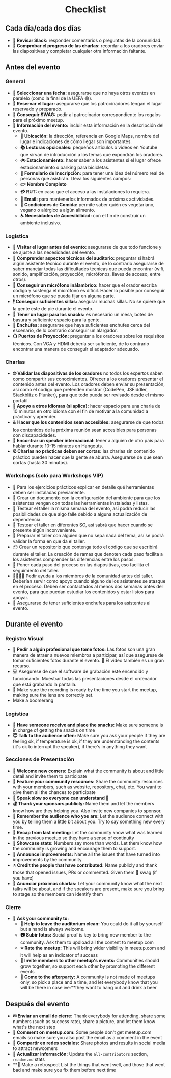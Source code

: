 <h1 align="center">Checklist</h1>

## Cada día/cada dos días

* **🤳 Revisar Slack:** responder comentarios o preguntas de la comunidad.
* **👮 Comprobar el progreso de las charlas:** recordar a los oradores enviar las diapositivas y completar cualquier otra información faltante.

## Antes del evento

### General

* **📆 Seleccionar una fecha:** asegurarse que no haya otros eventos en paralelo (como la final de la UEFA 😅).
* **🏢 Reservar el lugar:** asegurarse que los patrocinadores tengan el lugar reservado y preparado.
* **🎁 Conseguir SWAG:** pedir al patrocinador correspondiente los regalos para el próximo meetup.
* **📝 Información del evento:** incluir esta información en la descripción del evento.
    * **🏢 Ubicación:** la dirección, referencia en Google Maps, nombre del lugar e indicaciones de cómo llegar son importantes.
    * **📚 Lecturas opcionales:** pequeños artículos o videos en Youtube que sirvan de introducción a los temas que expondrán los oradores.
    * **🚲 Estacionamiento:** hacer saber a los asistentes si el lugar ofrece estacionamiento o parking para bicicletas.
    * **📝 Formulario de Inscripción:** para tener una idea del número real de personas que asistirán. Lleva los siguientes campos:
    * **👉 Nombre Completo**
    * **💳 RUT:** en caso que el acceso a las instalaciones lo requiera.
    * **📧 Email:** para mantenerlos informados de próximas actividades.
    * **🍎 Condiciones de Comida:** permite saber quién es vegetariano, vegano o alérgico a algún alimento.
    * **♿ Necesidades de Accesibilidad:** con el fin de construir un ambiente inclusivo.

### Logística

* **🏢 Visitar el lugar antes del evento:** asegurarse de que todo funcione y se ajuste a las necesidades del evento.
* **🔧 Comprender aspectos técnicos del auditorio:** preguntar si habrá algún asistente técnico durante el evento, de lo contrario asegurarse de saber manejar todas las dificultades técnicas que pueda encontrar (wifi, sonido, amplificación, proyección, micrófonos, llaves de acceso, entre otros).
* **🎤 Conseguir un micrófono inálambrico:** hacer que el orador escriba código y sostenga el micrófono es difícil. Hacer lo posible por conseguir un micrófono que se pueda fijar en alguna parte.
* **🕴 Conseguir suficientes sillas:** asegurar muchas sillas. No se quiere que la gente este de pie durante el evento.
* **🍪 Tener un lugar para los snacks:** es necesario un mesa, botes de basura y suficiente espacio para la gente.
* **🔌 Enchufes:** asegurarse que haya suficientes enchufes cerca del escenario, de lo contrario conseguir un alargador.
* **📺 Puertos de Proyección:** preguntar a los oradores sobre los requisitos técnicos. Con VGA y HDMI debería ser suficiente, de lo contrario encontrar una manera de conseguir el adaptador adecuado.

### Charlas

* **🤓 Validar las diapositivas de los oradores** no todos los expertos saben como compartir sus conocimientos. Ofrecer a los oradores presentar el contenido antes del evento. Los oradores deben enviar su presentación, así como el código que pretenden mostrar (CodePen, JSFiddler, Stackblitz o Plunker), para que todo pueda ser revisado desde el mismo portatil.
* **👄 Apoyo a otros idiomas (si aplica):**  hacer espacio para una charla de 10 minutos en otro idioma con el fin de motivar a la comunidad a prácticar y aprender.
* **♿️ Hacer que los contenidos sean accesibles:** asegurarse de que todos los contenidos de la próxima reunión sean accesibles para personas con discapacidades.
* **🤵 Encontrar un speaker internacional:** tener a alguien de otro país para hablar durante 10-15 minutos en Hangouts.
* **⏰ Charlas no prácticas deben ser cortas:** las charlas sin contenido práctico pueden hacer que la gente se aburra. Asegurarse de que sean cortas (hasta 30 minutos).

### Workshops (solo para Workshops VIP)

* 💾 Para los ejercicios prácticos explicar en detalle qué herramientas deben ser instaladas previamente.
* 📁 Crear un documento con la configuración del ambiente para que los asistentes vengan con todas las herramientas instaladas y listas.
* 🤳 Testear el taller la misma semana del evento, así podrá reducir las posibilidades de que algo falle debido a alguna actualización de dependencia.
* 💾 Testear el taller en diferentes SO, así sabrá que hacer cuando se presente algún inconveniente.
* 👴 Preparar el taller con alguien que no sepa nada del tema, así se podrá validar la forma en que da el taller.
* 📦 Crear un repositorio que contenga todo el código que se escribirá durante el taller. La creación de ramas que denoten cada paso facilita a los asistentes comprender las diferencias entre los pasos.
* 📝 Poner cada paso del proceso en las diapositivas, eso facilita el seguimiento del taller.
* 👨‍👩‍👧‍👦  Pedir ayuda a los miembros de la comunidad antes del taller. Deberían servir como apoyo cuando alguno de los asistentes se atasque en el proceso. Deben ser contactados al menos dos semanas antes del evento, para que puedan estudiar los contenidos y estar listos para apoyar.
* 🔌 Asegurarse de tener suficientes enchufes para los asistentes al evento.

## Durante el evento

### Registro Visual

* **🤳 Pedir a algún profesional que tome fotos:** Las fotos son una gran manera de atraer a nuevos miembros a participar, así que asegurese de tomar suficientes fotos durante el evento. 🎥 El video también es un gran recurso.
* 💻 Asegurese de que el software de grabación esté encendido y funcionando. Muestrar todas las presentaciones desde el ordenador que está grabando la pantalla.
* 🎥 Make sure the recording is ready by the time you start the meetup, making sure the lens are correctly set.
* Make a boomerang

### Logística

* **🍪 Have someone receive and place the snacks:** Make sure someone is in charge of getting the snacks on time
* **😇 Talk to the audience often:** Make sure you ask your people if they are feeling ok, if temperature is ok, if they are understanding the contents (it's ok to interrupt the speaker), if there's in anything they want

### Secciones de Presentación

* **🐣 Welcome new comers:** Explain what the community is about and little detail and invite them to participate
* **🔨 Feature your community resources:** Share the community resources with your members, such as website, repository, chat, etc. You want to give them all the chances to participate
* **👴 Speak slow so everyone can understand 👵**
* **💰 Thank your sponsors publicly:** Name them and let the members know how are they helping you. Also invite new companies to sponsor.
* **👦 Remember the audience who you are:** Let the audience connect with you by telling them a little bit about you. Try to say something new every time.
* **💭 Recap from last meeting:** Let the community know what was learned in the previous meetup so they have a sense of continuity
* **🔢 Showcase stats:** Numbers say more than words. Let them know how the community is growing and encourage them to support.
* **📢 Announce improvements:** Name all the issues that have turned into improvements by the community.
* **⭐ Credit the people that have contributed:** Name publicly and thank those that opened issues, PRs or commented. Given them 🎁 swag (if you have)
* **📢 Anunciar próximas charlas:** Let your community know what the next talks will be about, and if the speakers are present, make sure you bring to stage so the members can identify them

### Cierre

* **🕺 Ask your community to:**
    * **🕺 Help to leave the auditorium clean:** You could do it all by yourself but a hand is always welcome.
    * **📷 Subir fotos:** Social proof is key to bring new member to the community. Ask them to updload all the content to meetup.com
    * **⭐ Rate the meetup:** This will bring wider visibility in meetup.com and it will help as an indicator of success
    * **🕺 Invite members to other meetup's events:** Communities should grow together, so support each other by promoting the different events
    * **🎉 Come to the afterparty:** A community is not made of meetups only, so pick a place and a time, and let everybody know that you will be there in case ive:**they want to hang out and drink a beer

## Después del evento

* **✉ Enviar un email de cierre:** Thank everybody for attending, share some numbers (such as success rate), share a picture, and let them know what's the next step
* **📲 Comment on meetup.com:** Some people don't get meetup.com emails so make sure you also post the email as a comment in the event
* **📱 Compartir en redes sociales:** Share photos and results in social media to attract newcomers
* **📝 Actualizar información:** Update the `all-contributors` section, `readme.md` stats
* **📇 Make a retrospect List the things that went well, and those that went bad and make sure you fix them before next time